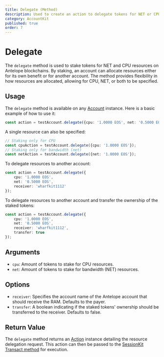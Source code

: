 ```yaml
---
title: Delegate (Method)
description: Used to create an action to delegate tokens for NET or CPU resources.
category: AccountKit
published: true
order: 7
---
```


# Delegate

The `delegate` method is used to stake tokens for NET and CPU resources on Antelope blockchains. By staking, an account can allocate resources either for its own benefit or for another account. The method provides flexibility in how resources are allocated, allowing for CPU, NET, or both to be specified.

## Usage

The `delegate` method is available on any [Account](/docs/account-kit/account) instance. Here is a basic example of how to use it:

```typescript
const action = testAccount.delegate({cpu: '1.0000 EOS', net: '0.5000 EOS'});
```

A single resource can also be specified:

```typescript
// Staking only for CPU
const cpuAction = testAccount.delegate({cpu: '1.0000 EOS'});
// Staking only for bandwidth (net)
const netAction = testAccount.delegate({net: '1.0000 EOS'});
```

To delegate resources to another account:

```typescript
const action = testAccount.delegate({
    cpu: '1.0000 EOS',
    net: '0.5000 EOS',
    receiver: 'wharfkit1112'
});
```

To delegate resources to another account and transfer the ownership of the staked tokens:

```typescript
const action = testAccount.delegate({
    cpu: '1.0000 EOS',
    net: '0.5000 EOS',
    receiver: 'wharfkit1112',
    transfer: true
});
```

## Arguments

- `cpu`: Amount of tokens to stake for CPU resources.
- `net`: Amount of tokens to stake for bandwidth (NET) resources.

## Options

- `receiver`: Specifies the account name of the Antelope account that should receive the RAM. Defaults to the payer.
- `transfer`: A boolean indicating if the staked tokens' ownership should be transferred to the receiver. Defaults to false.

## Return Value

The `delegate` method returns an [Action](/docs/antelope/action) instance detailing the resource delegation request. This action can then be passed to the [SessionKit Transact method](/docs/session-kit/transact) for execution.